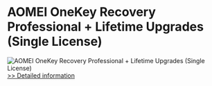 # AOMEI OneKey Recovery Professional + Lifetime Upgrades (Single License)
![AOMEI OneKey Recovery Professional + Lifetime Upgrades (Single License)](https://mycommerce.akamaized.net/api/pimages/P300870434/BIG/300870434.PNG)
[>> Detailed information](https://secure.shareit.com/shareit/product.html?productid=300870434&affiliateid=200057808)